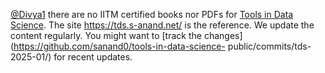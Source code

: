 [@Divya1](/u/divya1) there are no IITM certified books nor PDFs for [Tools in
Data Science](/c/courses/tds-kb/34). The site <https://tds.s-anand.net/> is
the reference.
We update the content regularly. You might want to [track the
changes](https://github.com/sanand0/tools-in-data-science-
public/commits/tds-2025-01/) for recent updates.